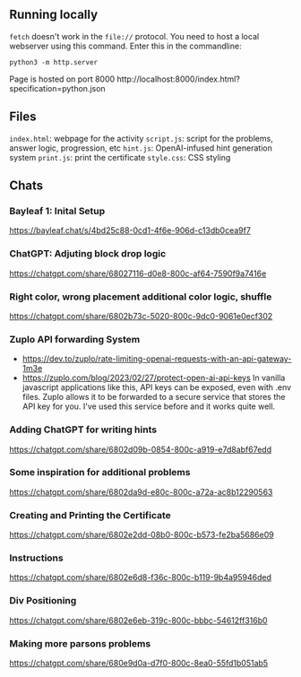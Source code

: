 ## Running locally
`fetch` doesn't work in the `file://` protocol. You need to host a local webserver using this command. Enter this in the commandline:
```shell
python3 -m http.server
```
Page is hosted on port 8000
http://localhost:8000/index.html?specification=python.json


## Files
`index.html`: webpage for the activity
`script.js`: script for the problems, answer logic, progression, etc
`hint.js`: OpenAI-infused hint generation system
`print.js`: print the certificate
`style.css`: CSS styling

## Chats

### Bayleaf 1: Inital Setup
https://bayleaf.chat/s/4bd25c88-0cd1-4f6e-906d-c13db0cea9f7

### ChatGPT: Adjuting block drop logic
https://chatgpt.com/share/68027116-d0e8-800c-af64-7590f9a7416e

### Right color, wrong placement additional color logic, shuffle
https://chatgpt.com/share/6802b73c-5020-800c-9dc0-9061e0ecf302

### Zuplo API forwarding System
- https://dev.to/zuplo/rate-limiting-openai-requests-with-an-api-gateway-1m3e
- https://zuplo.com/blog/2023/02/27/protect-open-ai-api-keys
In vanilla javascript applications like this, API keys can be exposed, even with .env files. Zuplo allows it to be forwarded to a secure service that stores the API key for you. I've used this service before and it works quite well.

### Adding ChatGPT for writing hints
https://chatgpt.com/share/6802d09b-0854-800c-a919-e7d8abf67edd

### Some inspiration for additional problems
https://chatgpt.com/share/6802da9d-e80c-800c-a72a-ac8b12290563

### Creating and Printing the Certificate
https://chatgpt.com/share/6802e2dd-08b0-800c-b573-fe2ba5686e09

### Instructions
https://chatgpt.com/share/6802e6d8-f36c-800c-b119-9b4a95946ded

### Div Positioning
https://chatgpt.com/share/6802e6eb-319c-800c-bbbc-54612ff316b0

### Making more parsons problems
https://chatgpt.com/share/680e9d0a-d7f0-800c-8ea0-55fd1b051ab5